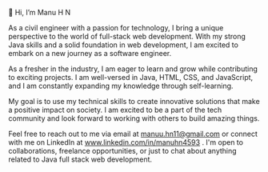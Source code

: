 👋 Hi, I’m Manu H N

As a civil engineer with a passion for technology, I bring a unique perspective to the world of full-stack web development. 
With my strong Java skills and a solid foundation in web development, I am excited to embark on a new journey as a software engineer.

As a fresher in the industry, I am eager to learn and grow while contributing to exciting projects. 
I am well-versed in Java, HTML, CSS, and JavaScript, and I am constantly expanding my knowledge through self-learning.

My goal is to use my technical skills to create innovative solutions that make a positive impact on society.
I am excited to be a part of the tech community and look forward to working with others to build amazing things.

Feel free to reach out to me via email at manuu.hn11@gmail.com or connect with me on LinkedIn at www.linkedin.com/in/manuhn4593 . 
I'm open to collaborations, freelance opportunities, or just to chat about anything related to Java full stack web development.
